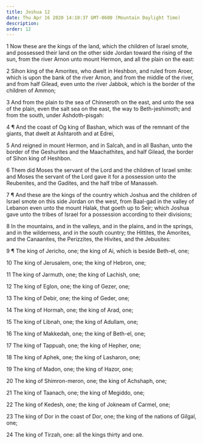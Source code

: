 ```yaml
---
title: Joshua 12
date: Thu Apr 16 2020 14:10:37 GMT-0600 (Mountain Daylight Time)
description: 
order: 12
---
```


<p>
  1 Now these are the kings of the land, which the children of Israel smote, and
  possessed their land on the other side Jordan toward the rising of the sun,
  from the river Arnon unto mount Hermon, and all the plain on the east:
</p>
<p>
  2 Sihon king of the Amorites, who dwelt in Heshbon, and ruled from Aroer,
  which is upon the bank of the river Arnon, and from the middle of the river,
  and from half Gilead, even unto the river Jabbok, which is the border of the
  children of Ammon;
</p>
<p>
  3 And from the plain to the sea of Chinneroth on the east, and unto the sea of
  the plain, even the salt sea on the east, the way to Beth-jeshimoth; and from
  the south, under Ashdoth-pisgah:
</p>
<p>
  4 &#xB6; And the coast of Og king of Bashan, which was of the remnant of the
  giants, that dwelt at Ashtaroth and at Edrei,
</p>
<p>
  5 And reigned in mount Hermon, and in Salcah, and in all Bashan, unto the
  border of the Geshurites and the Maachathites, and half Gilead, the border of
  Sihon king of Heshbon.
</p>
<p>
  6 Them did Moses the servant of the Lord and the children of Israel smite: and
  Moses the servant of the Lord gave it for a possession unto the Reubenites,
  and the Gadites, and the half tribe of Manasseh.
</p>
<p>
  7 &#xB6; And these are the kings of the country which Joshua and the children
  of Israel smote on this side Jordan on the west, from Baal-gad in the valley
  of Lebanon even unto the mount Halak, that goeth up to Seir; which Joshua gave
  unto the tribes of Israel for a possession according to their divisions;
</p>
<p>
  8 In the mountains, and in the valleys, and in the plains, and in the springs,
  and in the wilderness, and in the south country; the Hittites, the Amorites,
  and the Canaanites, the Perizzites, the Hivites, and the Jebusites:
</p>
<p>
  9 &#xB6; The king of Jericho, one; the king of Ai, which is beside Beth-el,
  one;
</p>
<p>10 The king of Jerusalem, one; the king of Hebron, one;</p>
<p>11 The king of Jarmuth, one; the king of Lachish, one;</p>
<p>12 The king of Eglon, one; the king of Gezer, one;</p>
<p>13 The king of Debir, one; the king of Geder, one;</p>
<p>14 The king of Hormah, one; the king of Arad, one;</p>
<p>15 The king of Libnah, one; the king of Adullam, one;</p>
<p>16 The king of Makkedah, one; the king of Beth-el, one;</p>
<p>17 The king of Tappuah, one; the king of Hepher, one;</p>
<p>18 The king of Aphek, one; the king of Lasharon, one;</p>
<p>19 The king of Madon, one; the king of Hazor, one;</p>
<p>20 The king of Shimron-meron, one; the king of Achshaph, one;</p>
<p>21 The king of Taanach, one; the king of Megiddo, one;</p>
<p>22 The king of Kedesh, one; the king of Jokneam of Carmel, one;</p>
<p>
  23 The king of Dor in the coast of Dor, one; the king of the nations of
  Gilgal, one;
</p>
<p>24 The king of Tirzah, one: all the kings thirty and one.</p>
